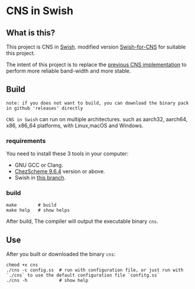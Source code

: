 # CNS in Swish


## What is this?

This project is CNS in [Swish](https://github.com/becls/swish.git).
modified version [Swish-for-CNS](https://github.com/AiziChen/swish/tree/for-cns)
for suitable this project.

The intent of this project is to replace the [previous CNS implementation](https://github.com/AiziChen/CNS.git)
to perform more reliable band-width and more stable.


## Build

`note: if you does not want to build, you can download the binary pack in github 'releases' directly `

`CNS in Swish` can run on multiple architectures.
such as aarch32, aarch64, x86, x86_64 platforms, with Linux,macOS and Windows.

### requirements

You need to install these 3 tools in your computer:

* GNU GCC or Clang.
* [ChezScheme 9.6.4](https://github.com/cisco/ChezScheme.git) version or above.
* Swish in [this branch](https://github.com/AiziChen/swish/tree/for-cns).

### build

```shell
make        # build
make help   # show helps
```

After build, The compiler will output the executable binary `cns`.


## Use

After you built or downloaded the binary `cns`:

```shell
chmod +x cns
./cns -c config.ss  # run with configuration file, or just run with `./cns` to use the default configuration file `confitg.ss`
./cns -h            # show help
```
